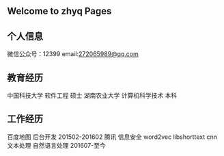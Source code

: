 ## Welcome to zhyq Pages

## 个人信息
微信公众号：12399
email:272065989@qq.com


## 教育经历
中国科技大学 软件工程 硕士
湖南农业大学 计算机科学技术 本科

## 工作经历
百度地图 后台开发 201502-201602 
腾讯 信息安全  word2vec libshorttext cnn 文本处理 自然语言处理  201607-至今
